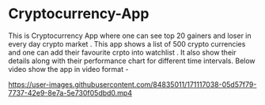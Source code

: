 # Cryptocurrency-App
This is Cryptocurrency App where one can see top 20 gainers and loser in every day crypto market . 
This app shows a list of 500 crypto currencies and one can add their favourite crpto into watchlist .
It also show their details along with their performance chart for different time intervals.
Below video show the app in video format - 


https://user-images.githubusercontent.com/84835011/171117038-05d57f79-7737-42e9-8e7a-5e730f05dbd0.mp4
